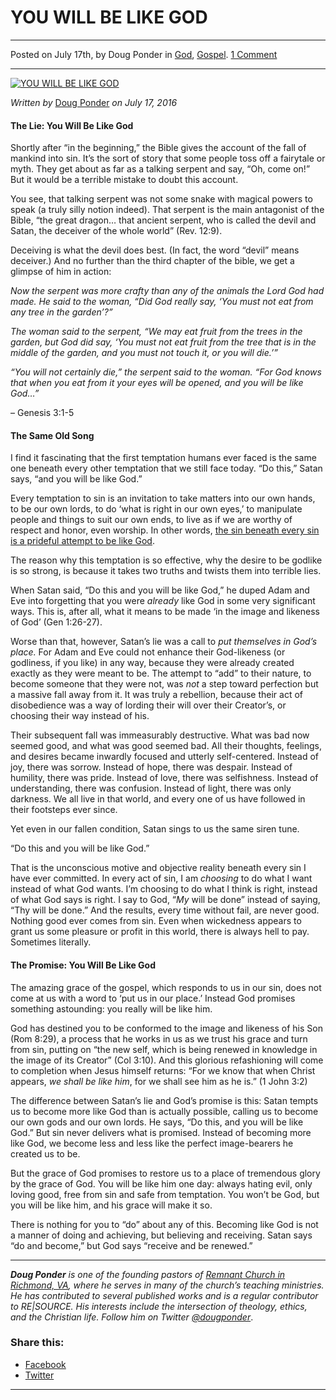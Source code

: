 YOU WILL BE LIKE GOD
====================

* * *

Posted on July 17th, by Doug Ponder in [God](http://www.remnantresource.org/category/god/), [Gospel](http://www.remnantresource.org/category/gospel/). [1 Comment](http://www.remnantresource.org/you-will-be-like-god/#comments)

* * *

[![YOU WILL BE LIKE GOD](http://www.remnantresource.org/wp-content/uploads/2016/07/Like_God.jpg)](http://www.remnantresource.org/wp-content/uploads/2016/07/Like_God.jpg)  

_Written by_ [Doug Ponder](http://www.remnantresource.org/author/doug-ponder/ "Posts by Doug Ponder") _on July 17, 2016_

#### **The Lie: You Will Be Like God**

Shortly after “in the beginning,” the Bible gives the account of the fall of mankind into sin. It’s the sort of story that some people toss off a fairytale or myth. They get about as far as a talking serpent and say, “Oh, come on!” But it would be a terrible mistake to doubt this account.

You see, that talking serpent was not some snake with magical powers to speak (a truly silly notion indeed). That serpent is the main antagonist of the Bible, “the great dragon… that ancient serpent, who is called the devil and Satan, the deceiver of the whole world” (Rev. 12:9).

Deceiving is what the devil does best. (In fact, the word “devil” means deceiver.) And no further than the third chapter of the bible, we get a glimpse of him in action:

_Now the serpent was more crafty than any of the animals the Lord God had made. He said to the woman, “Did God really say, ‘You must not eat from any tree in the garden’?”_

_The woman said to the serpent, “We may eat fruit from the trees in the garden, but God did say, ‘You must not eat fruit from the tree that is in the middle of the garden, and you must not touch it, or you will die.’”_

_“You will not certainly die,” the serpent said to the woman. “For God knows that when you eat from it your eyes will be opened, and you will be like God…”_

– Genesis 3:1-5

#### **The Same Old Song**

I find it fascinating that the first temptation humans ever faced is the same one beneath every other temptation that we still face today. “Do this,” Satan says, “and you will be like God.”

Every temptation to sin is an invitation to take matters into our own hands, to be our own lords, to do ‘what is right in our own eyes,’ to manipulate people and things to suit our own ends, to live as if we are worthy of respect and honor, even worship. In other words, [the sin beneath every sin is a prideful attempt to be like God](http://www.remnantresource.org/7-deadly-sins-pride/).

The reason why this temptation is so effective, why the desire to be godlike is so strong, is because it takes two truths and twists them into terrible lies.

When Satan said, “Do this and you will be like God,” he duped Adam and Eve into forgetting that you were _already_ like God in some very significant ways. This is, after all, what it means to be made ‘in the image and likeness of God’ (Gen 1:26-27).

Worse than that, however, Satan’s lie was a call to _put themselves in God’s place._ For Adam and Eve could not enhance their God-likeness (or godliness, if you like) in any way, because they were already created exactly as they were meant to be. The attempt to “add” to their nature, to become someone that they were not, was _not_ a step toward perfection but a massive fall away from it. It was truly a rebellion, because their act of disobedience was a way of lording their will over their Creator’s, or choosing their way instead of his.

Their subsequent fall was immeasurably destructive. What was bad now seemed good, and what was good seemed bad. All their thoughts, feelings, and desires became inwardly focused and utterly self-centered. Instead of joy, there was sorrow. Instead of hope, there was despair. Instead of humility, there was pride. Instead of love, there was selfishness. Instead of understanding, there was confusion. Instead of light, there was only darkness. We all live in that world, and every one of us have followed in their footsteps ever since.

Yet even in our fallen condition, Satan sings to us the same siren tune.

“Do this and you will be like God.”

That is the unconscious motive and objective reality beneath every sin I have ever committed. In every act of sin, I am _choosing_ to do what I want instead of what God wants. I’m choosing to do what I think is right, instead of what God says is right. I say to God, “_My_ will be done” instead of saying, “Thy will be done.” And the results, every time without fail, are never good. Nothing good ever comes from sin. Even when wickedness appears to grant us some pleasure or profit in this world, there is always hell to pay. Sometimes literally.

#### **The Promise: You Will Be Like God**

The amazing grace of the gospel, which responds to us in our sin, does not come at us with a word to ‘put us in our place.’ Instead God promises something astounding: you really will be like him.

God has destined you to be conformed to the image and likeness of his Son (Rom 8:29), a process that he works in us as we trust his grace and turn from sin, putting on “the new self, which is being renewed in knowledge in the image of its Creator” (Col 3:10). And this glorious refashioning will come to completion when Jesus himself returns: “For we know that when Christ appears, _we shall be like him_, for we shall see him as he is.” (1 John 3:2)

The difference between Satan’s lie and God’s promise is this: Satan tempts us to become more like God than is actually possible, calling us to become our own gods and our own lords. He says, “Do this, and you will be like God.” But sin never delivers what is promised. Instead of becoming more like God, we become less and less like the perfect image-bearers he created us to be.

But the grace of God promises to restore us to a place of tremendous glory by the grace of God. You will be like him one day: always hating evil, only loving good, free from sin and safe from temptation. You won’t be God, but you will be like him, and his grace will make it so.

There is nothing for you to “do” about any of this. Becoming like God is not a manner of doing and achieving, but believing and receiving. Satan says “do and become,” but God says “receive and be renewed.”

* * *

_**Doug Ponder** is one of the founding pastors of [Remnant Church in Richmond, VA](http://www.remnantrichmond.org/), where he serves in many of the church’s teaching ministries. He has contributed to several published works and is a regular contributor to RE|SOURCE. His interests include the intersection of theology, ethics, and the Christian life. Follow him on Twitter [@dougponder](https://twitter.com/dougponder)_.

### Share this:

*   [Facebook](http://www.remnantresource.org/you-will-be-like-god/?share=facebook "Click to share on Facebook")
*   [Twitter](http://www.remnantresource.org/you-will-be-like-god/?share=twitter "Click to share on Twitter")

  

* * *
